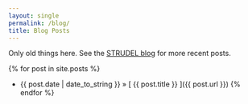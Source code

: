 ```yaml
---
layout: single
permalink: /blog/
title: Blog Posts
---
```


Only old things here. See the [STRUDEL blog](https://cmustrudel.github.io/blog/) 
for more recent posts.

{% for post in site.posts %}
  * {{ post.date | date_to_string }} &raquo; [ {{ post.title }} ]({{ post.url }})
{% endfor %}